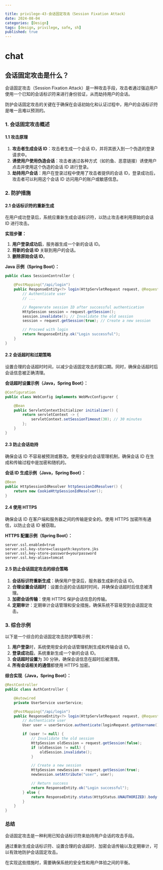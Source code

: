```yaml
---

title: privilege-43-会话固定攻击（Session Fixation Attack）
date: 2024-08-04
categories: [Design]
tags: [design, privilege, safe, sh]
published: true
---
```



# chat

## 会话固定攻击是什么？

会话固定攻击（Session Fixation Attack）是一种攻击手段，攻击者通过强迫用户使用一个已知的会话标识符来进行身份验证，从而劫持用户的会话。

防护会话固定攻击的关键在于确保在会话初始化和认证过程中，用户的会话标识符是唯一且难以预测的。

### 1. **会话固定攻击概述**

#### 1.1 攻击原理

1. **攻击者生成会话 ID**：攻击者生成一个会话 ID，并将其嵌入到一个伪造的登录请求中。
2. **诱使用户使用伪造会话**：攻击者通过各种方式（如钓鱼、恶意链接）诱使用户点击并使用这个伪造的会话 ID 进行登录。
3. **劫持用户会话**：用户在登录过程中使用了攻击者提供的会话 ID，登录成功后，攻击者可以利用这个会话 ID 访问用户的账户或敏感信息。

### 2. **防护措施**

#### 2.1 会话标识符的重新生成

在用户成功登录后，系统应重新生成会话标识符，以防止攻击者利用原始的会话 ID 进行攻击。

**实现步骤：**

1. **用户登录成功后**，服务器生成一个新的会话 ID。
2. **将新的会话 ID** 关联到用户的会话。
3. **删除原始会话 ID**。

**Java 示例（Spring Boot）：**

```java
public class SessionController {

    @PostMapping("/api/login")
    public ResponseEntity<?> login(HttpServletRequest request, @RequestBody LoginRequest loginRequest) {
        // Authenticate user
        // ...

        // Regenerate session ID after successful authentication
        HttpSession session = request.getSession();
        session.invalidate(); // Invalidate the old session
        session = request.getSession(true); // Create a new session

        // Proceed with login
        return ResponseEntity.ok("Login successful");
    }
}
```

#### 2.2 会话超时和过期策略

设置合理的会话超时时间，以减少会话固定攻击的窗口期。同时，确保会话超时后会话信息被正确清理。

**会话超时设置示例（Java，Spring Boot）：**

```java
@Configuration
public class WebConfig implements WebMvcConfigurer {

    @Bean
    public ServletContextInitializer initializer() {
        return servletContext -> {
            servletContext.setSessionTimeout(30); // 30 minutes
        };
    }
}
```

#### 2.3 防止会话劫持

确保会话 ID 不容易被预测或篡改。使用安全的会话管理机制，确保会话 ID 在生成和传输过程中是加密和随机的。

**会话 ID 生成示例（Java，Spring Boot）：**

```java
@Bean
public HttpSessionIdResolver httpSessionIdResolver() {
    return new CookieHttpSessionIdResolver();
}
```

#### 2.4 使用 HTTPS

确保会话 ID 在客户端和服务器之间的传输是安全的。使用 HTTPS 加密所有通信，以防止会话 ID 被窃取。

**HTTPS 配置示例（Spring Boot）：**

```properties
server.ssl.enabled=true
server.ssl.key-store=classpath:keystore.jks
server.ssl.key-store-password=yourpassword
server.ssl.key-alias=tomcat
```

#### 2.5 防止会话固定攻击的综合策略

1. **会话标识符重新生成**：确保用户登录后，服务器生成新的会话 ID。
2. **合理设置会话超时**：设置合适的会话超时时间，并确保会话超时后信息被清理。
3. **加密会话传输**：使用 HTTPS 保护会话信息的传输。
4. **定期审计**：定期审计会话管理和安全措施，确保系统不容易受到会话固定攻击。

### 3. **综合示例**

以下是一个综合的会话固定攻击防护策略示例：

1. **用户登录**时，系统使用安全的会话管理机制生成和传输会话 ID。
2. **登录成功后**，系统重新生成一个新的会话 ID。
3. **会话超时设置**为 30 分钟，确保会话信息在超时后被清理。
4. **所有会话相关的通信**都使用 HTTPS 加密。

**综合实现（Java，Spring Boot）：**

```java
@RestController
public class AuthController {

    @Autowired
    private UserService userService;

    @PostMapping("/api/login")
    public ResponseEntity<?> login(HttpServletRequest request, @RequestBody LoginRequest loginRequest) {
        // Authenticate user
        User user = userService.authenticate(loginRequest.getUsername(), loginRequest.getPassword());

        if (user != null) {
            // Invalidate the old session
            HttpSession oldSession = request.getSession(false);
            if (oldSession != null) {
                oldSession.invalidate();
            }

            // Create a new session
            HttpSession newSession = request.getSession(true);
            newSession.setAttribute("user", user);

            // Return success
            return ResponseEntity.ok("Login successful");
        } else {
            return ResponseEntity.status(HttpStatus.UNAUTHORIZED).body("Invalid credentials");
        }
    }
}
```

### 总结

会话固定攻击是一种利用已知会话标识符来劫持用户会话的攻击手段。

通过重新生成会话标识符、设置合理的会话超时、加密会话传输以及定期审计，可以有效地防护会话固定攻击。

在实现这些措施时，需要确保系统的安全性和用户体验之间的平衡。

